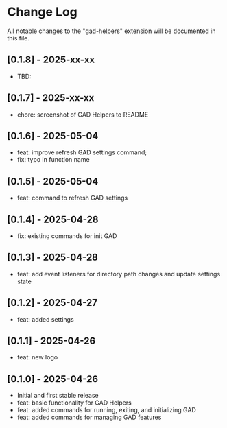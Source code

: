 # Change Log

All notable changes to the "gad-helpers" extension will be documented in this file.

## [0.1.8] - 2025-xx-xx

- TBD:

## [0.1.7] - 2025-xx-xx

- chore: screenshot of GAD Helpers to README

## [0.1.6] - 2025-05-04

- feat: improve refresh GAD settings command;
- fix: typo in function name

## [0.1.5] - 2025-05-04

- feat: command to refresh GAD settings

## [0.1.4] - 2025-04-28

- fix: existing commands for init GAD

## [0.1.3] - 2025-04-28

- feat: add event listeners for directory path changes and update settings state

## [0.1.2] - 2025-04-27

- feat: added settings

## [0.1.1] - 2025-04-26

- feat: new logo

## [0.1.0] - 2025-04-26

- Initial and first stable release
- feat: basic functionality for GAD Helpers
- feat: added commands for running, exiting, and initializing GAD
- feat: added commands for managing GAD features
